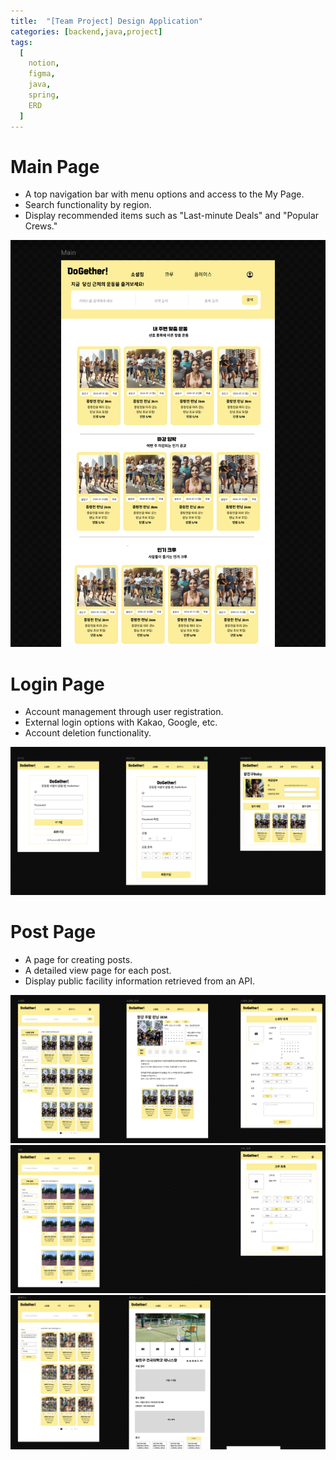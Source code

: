 ```yaml
---
title:  "[Team Project] Design Application"
categories: [backend,java,project]
tags:
  [
    notion,
    figma,
    java,
    spring,
    ERD
  ] 
---
```

# Main Page
* A top navigation bar with menu options and access to the My Page.
* Search functionality by region.
* Display recommended items such as "Last-minute Deals" and "Popular Crews."

![1](/assets/img/project/5.png)
# Login Page
* Account management through user registration.
* External login options with Kakao, Google, etc.
* Account deletion functionality.

![1](/assets/img/project/1.png)

# Post Page
* A page for creating posts.
* A detailed view page for each post.
* Display public facility information retrieved from an API.

![1](/assets/img/project/2.png)
![1](/assets/img/project/3.png)
![1](/assets/img/project/4.png)


